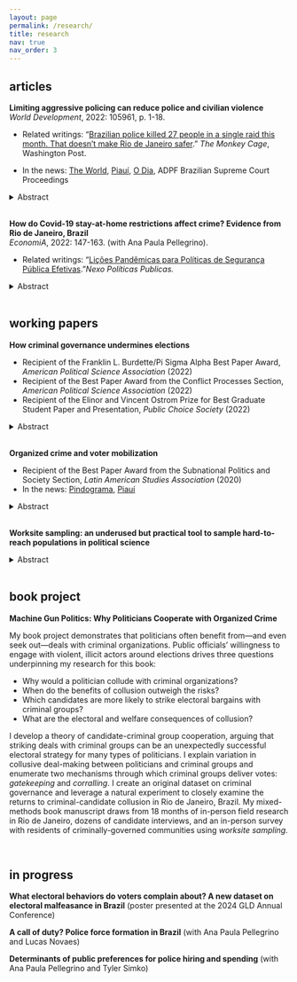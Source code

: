 ```yaml
---
layout: page
permalink: /research/
title: research
nav: true
nav_order: 3
---
```


## articles

**Limiting aggressive policing can reduce police and civilian violence**  
*World Development*, 2022: 105961, p. 1-18. [<i class="fa-solid fa-link"></i>](https://www.sciencedirect.com/science/article/abs/pii/S0305750X22001516) [<i class="fa-regular fa-file-pdf"></i>]({{https://jessietrudeau.github.io}}/assets/pdf/limiting_policing.pdf)
- Related writings: “[Brazilian police killed 27 people in a single raid this month. That doesn’t make Rio de Janeiro safer](https://www.washingtonpost.com/politics/2021/05/17/brazilian-police-killed-27-people-single-raid-this-month-that-doesnt-make-rio-de-janeiro-safer/).” *The Monkey Cage*, Washington Post.

- In the news: [The World](https://www.pri.org/stories/2021-05-07/war-scene-rio-residents-grieve-protest-against-deadly-police-raid), [Piauí](https://piaui.folha.uol.com.br/quanto-menos-policia-mais-paz/), [O Dia](https://odia.ig.com.br/rio-de-janeiro/2021/04/6123107-fogo-cruzado-participa-de-audiencia-sobre-operacoes-da-policia-em-favelas.html), ADPF Brazilian Supreme Court Proceedings 


<details>
    <summary>Abstract</summary>
    Governments in the Americas rely on aggressive policing tactics to fight crime, despite scant evidence of impact. While recent studies depict militarized policing as a driver of violence, few governments have reconsidered their use of it. What impact does a restriction on aggressive policing have on violence, and why? This paper examines limits on police use of force and how they can be implemented to reduce both police and civilian violence. I argue that reforms that require internal, non-police oversight can be effective institutional constraints, minimizing police violence. In settings where organized crime is widespread, these limits can have spillover effects and further decrease civilian violence by (1) slowing the territorial diffusion of criminal conflict and (2) making conflict more predictable. I test these claims by examining an abrupt limit on police raids in Rio de Janeiro, Brazil. I find that limiting raids – militarized police strikes targeting criminal gangs and communities under their control – led to a 66% decrease in police killings and a 58% decrease in homicides. The effects were concentrated in police precincts where rival criminal groups are in close proximity. Limiting raids did not lead police to be more violent during ordinary patrolling duties, and did not affect property crimes. The implication is that restraining police use of force in high-violence settings may save lives and be no worse than hard-on-crime strategies.
</details>

<br>

**How do Covid-19 stay-at-home restrictions affect crime? Evidence from Rio de Janeiro, Brazil**  
*EconomiA*, 2022: 147-163. (with Ana Paula Pellegrino).  [<i class="fa-solid fa-link"></i>](https://www.sciencedirect.com/science/article/pii/S1517758021000175)  [<i class="fa-regular fa-file-pdf"></i>]({{https://jessietrudeau.github.io}}/assets/pdf/covid_crime.pdf)

- Related writings: “[Lições Pandêmicas para Políticas de Segurança Pública Efetivas](https://pp.nexojornal.com.br/opiniao/2022/li%c3%a7oes-pand%c3%aamicas-para-pol%c3%adticas-de-seguran%c3%a7a-p%c3%bablica-efetivas).”*Nexo Políticas Publicas.*

<details>
    <summary>Abstract</summary>
    How do changes in mobility impact crime? Using police precinct-level daily crime statistics and shootings data from the state of Rio de Janeiro, Brazil, we estimate that extortion, theft, and robberies decrease by at least 41.6% following COVID-19 mandated stay-at-home orders and changes in mobility in March 2020. Conversely, we find no change in violent crimes, despite fewer people being on the streets. To address the relationship between crime and mobility, we use cellphone data and split the precincts into subgroups by pre-Covid-19-related restrictions mobility quintiles. We estimate a similar average decrease in extortion regardless of a precinct’s previous activity level, but find that the decrease in theft and robberies is substantially higher for the more mobile precincts while it disappears for the least mobile precincts. Using daily cellphone mobility data aggregated at the police precinct level, we find that changes in mobility while the stay-at-home order is in place only have a meaningful effect on robberies, which increase in likelihood when a precinct’s mobility ranking is higher than the previous day. Together, these results suggest that the stay-at-home order and associated decline in mobility strongly affected extortion and property crimes while not interfering with the dynamics of violent crime. These findings support the hypothesis that violent and property crime follow different dynamics, particularly where there is a bigger impact of organized criminal groups.
</details>


<br>


## working papers 

**How criminal governance undermines elections** [<i class="fa-solid fa-link"></i>](https://preprints.apsanet.org/engage/apsa/article-details/66edd58651558a15ef9a2e01) [<i class="fa-regular fa-file-pdf"></i>]({{https://jessietrudeau.github.io}}/assets/pdf/criminal_governance.pdf)

- Recipient of the Franklin L. Burdette/Pi Sigma Alpha Best Paper Award, *American Political Science Association* (2022)
- Recipient of the Best Paper Award from the Conflict Processes Section, *American Political Science Association* (2022)
- Recipient of the Elinor and Vincent Ostrom Prize for Best Graduate Student Paper and Presentation, *Public Choice Society* (2022)


<details>
    <summary>Abstract</summary>
How does criminal governance affect elections? Existing accounts explore the consequences of criminal involvement in politics, but have not thoroughly examined how such groups exert their influence. I argue that criminal groups undermine elections through two mechanisms: (1) gatekeeping prevents rival candidates from accessing voters and (2) corralling influences voter choice. I use a natural experiment that leverages exogenous variation in voter assignment to voting booths and a novel dataset on criminal governance to test my theory in Rio de Janeiro, Brazil. I show that gatekeeping restricts the candidate pool while corralling yields more votes for the local leading candidate. Together, these mechanisms decrease electoral competition. I illustrate the logic underpinning the mechanisms using qualitative data based on interviews and voter complaints. These findings bring together the literatures on clientelism and criminal governance by demonstrating that criminal groups leverage the power they derive from governing to sway elections.
</details> 


<br>


**Organized crime and voter mobilization** 
- Recipient of the Best Paper Award from the Subnational Politics and Society Section, *Latin American Studies Association* (2020)
- In the news: [Pindograma](https://pindograma.com.br/2020/09/07/favelas.html), [Piauí](https://piaui.folha.uol.com.br/cada-crime-no-seu-quadrado/)


<details>
   <summary>Abstract</summary> 
It is well documented that criminal groups undermine elections. Yet there is substantial variation in the techniques that different types of groups use. If a criminal group is getting involved in an election, what resources will they deploy, and who will they target? Drawing from the classic literature on comparative advantage, this project presents a theory of how criminal capital predicts electoral strategy. I focus on groups that “sell protection” and their two primary capabilities: collection capacity and protection capacity. I argue that protection rackets have efficiency advantages vis-a-vis other groups when diversifying into industries that monitor or coerce people. One such industry is voter mobilization. I test this theory in Rio de Janeiro, Brazil, where multiple types of criminal organizations are present. Drawing from granular data on voting, I use a natural experiment to compare voting under a protection racket with voting under other criminal regime types or without criminal presence. My results suggest that protection rackets are more effective at voter mobilization. Qualitative evidence, drawing from anonymous voter complaints, suggests that protection rackets are more likely to leverage their collection and protection capacity when getting votes. This theory brings together an interdisciplinary literature on industrial organization, voter mobilization, and criminal governance to explain why different types of criminal groups choose certain electoral strategies.
</details> 


<br>


**Worksite sampling: an underused but practical tool to sample
hard-to-reach populations in political science**  [<i class="fa-regular fa-file-pdf"></i>]({{https://jessietrudeau.github.io}}/assets/pdf/Worksite_Sampling.pdf)


<details>
   <summary>Abstract</summary> 
Despite an increasing reliance on survey data, finding and sampling understudied populations remains a serious obstacle in political science research. This is particularly true for studies where we lack a high-quality sampling frame, such as conflict or rural settings, or informal areas in the developing world. This paper offers suggestions for how to find and interview these hard-to-reach groups at their place of business rather than their homes, using a technique called worksite sampling. I argue that worksite sampling is underleveraged in political science, not just as a tool to find people, but also as a technique to improve response quality and better protect respondent safety. This paper explains the tradeoffs of using worksite sampling to find people, to elicit truthful answers, and to conduct a safer survey. This paper illustrates these suggestions with evidence from an in-person survey conducted in Rio de Janeiro, Brazil, which used worksite sampling to interview bus drivers and fare collectors about criminal governance in their neighborhoods.
</details> 


<br>


## book project 

**Machine Gun Politics: Why Politicians Cooperate with Organized Crime**

My book project demonstrates that politicians often benefit from—and even seek out—deals with criminal organizations. Public officials’ willingness to engage with violent, illicit actors around elections drives three questions underpinning my research for this book:

- Why would a politician collude with criminal organizations? 
- When do the benefits of collusion outweigh the risks? 
- Which candidates are more likely to strike electoral bargains with criminal groups?
- What are the electoral and welfare consequences of collusion?


I develop a theory of candidate-criminal group cooperation, arguing that striking deals with criminal groups can be an unexpectedly successful electoral strategy for many types of politicians. I explain variation in collusive deal-making between politicians and criminal groups and enumerate two mechanisms through which criminal groups deliver votes: *gatekeeping* and *corralling*. I create an original dataset on criminal governance and leverage a natural experiment to closely examine the returns to criminal-candidate collusion in Rio de Janeiro, Brazil. My mixed-methods book manuscript draws from 18 months of in-person field research in Rio de Janeiro, dozens of candidate interviews, and an in-person survey with residents of criminally-governed communities using *worksite sampling.* 


<br> 


## in progress


**What electoral behaviors do voters complain about? A new dataset on electoral malfeasance in Brazil** (poster presented at the 2024 GLD Annual Conference)  [<i class="fa-regular fa-file-pdf"></i>]({{https://jessietrudeau.github.io}}/assets/pdf/poster_malfeasance.pdf)


**A call of duty? Police force formation in Brazil** (with Ana Paula Pellegrino and Lucas Novaes)


**Determinants of public preferences for police hiring and spending** (with Ana Paula Pellegrino and Tyler Simko)















